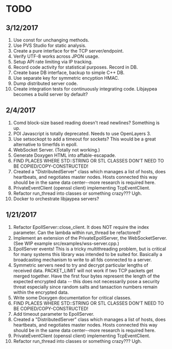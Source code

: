 # TODO

## 3/12/2017

1. Use const for unchanging methods.
2. Use PVS Studio for static analysis.
3. Create a pure interface for the TCP server/endpoint.
4. Verify UTF-8 works across JPON usage.
5. Setup API rate limiting via IP tracking.
6. Record code activity for statistical purposes. Record in DB.
7. Create base DB interface, backup to simple C++ DB.
8. Use separate key for symmetric encyption HMAC.
9. Dump distributed server code.
10. Create integration tests for continuously integrating code. Libjaypea becomes a build server by default?

## 2/4/2017

1. Comd block-size based reading doesn't read newlines? Something is up.
2. POI Javascript is totally deprecated. Needs to use OpenLayers 3.
3. Use setsockopt to add a timeout for sockets? This would be a great alternative to timerfds in epoll.
4. WebSocket Server. (Totally not working.)
5. Generate Doxygen HTML into affable-escapade.
6. FIND PLACES WHERE STD::STRING OR STL CLASSES DON'T NEED TO BE COPIED/COPY-CONSTRUCTED!
7. Created a "DistributedServer" class which manages a list of hosts, does heartbeats, and negotiates master nodes. Hosts connected this way should be in the same data center--more research is required here.
8. PrivateEventClient (openssl client) implementing TcpEventClient.
9. Refactor run_thread into classes or something crazy??? Ugh.
10. Docker to orchestrate libjaypea servers?

## 1/21/2017

1. Refactor EpollServer::close_client. It does NOT require the index parameter. Can the lambda within run_thread be refactored?
2. Implement an extension of the PrivateEpollServer, the WebSocketServer. (See WIP example src/examples/wss-server.cpp.)
3. EpollServer events! This is a tricky multithreading problem, but is critical for many systems this library was intended to be suited for. Basically a broadcasting mechanism to write to all fds connected to a server.
4. Symmetric servers need to try and decrypt particular lengths of received data. PACKET_LIMIT will not work if two TCP packets get merged together. Have the first four bytes represent the length of the expected encrypted data -- this does not necessarily pose a security threat especially since random salts and tansaction numbers remain within the encrypted data.
5. Write some Doxygen documentation for critical classes.
6. FIND PLACES WHERE STD::STRING OR STL CLASSES DON'T NEED TO BE COPIED/COPY-CONSTRUCTED!
7. Add timeout parameter to EpollServer.
8. Created a "DistributedServer" class which manages a list of hosts, does heartbeats, and negotiates master nodes. Hosts connected this way should be in the same data center--more research is required here.
9. PrivateEventClient (openssl client) implementing TcpEventClient.
10. Refactor run_thread into classes or something crazy??? Ugh.
